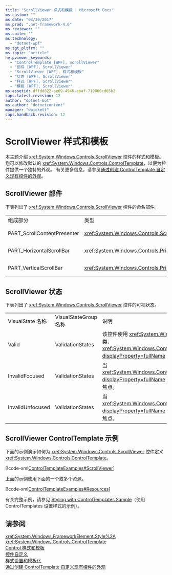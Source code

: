 ```yaml
---
title: "ScrollViewer 样式和模板 | Microsoft Docs"
ms.custom: ""
ms.date: "03/30/2017"
ms.prod: ".net-framework-4.6"
ms.reviewer: ""
ms.suite: ""
ms.technology: 
  - "dotnet-wpf"
ms.tgt_pltfrm: ""
ms.topic: "article"
helpviewer_keywords: 
  - "ControlTemplate [WPF], ScrollViewer"
  - "部件 [WPF], ScrollViewer"
  - "ScrollViewer [WPF], 样式和模板"
  - "状态 [WPF], ScrollViewer"
  - "样式 [WPF], ScrollViewer"
  - "模板 [WPF], ScrollViewer"
ms.assetid: dffdd822-ae69-4946-abaf-710860cd65b2
caps.latest.revision: 12
author: "dotnet-bot"
ms.author: "dotnetcontent"
manager: "wpickett"
caps.handback.revision: 12
---
```

# ScrollViewer 样式和模板
本主题介绍 <xref:System.Windows.Controls.ScrollViewer> 控件的样式和模板。  您可以修改默认的 <xref:System.Windows.Controls.ControlTemplate>，以便为控件提供一个独特的外观。  有关更多信息，请参见[通过创建 ControlTemplate 自定义现有控件的外观](../../../../docs/framework/wpf/controls/customizing-the-appearance-of-an-existing-control.md)。  
  
## ScrollViewer 部件  
 下表列出了 <xref:System.Windows.Controls.ScrollViewer> 控件的命名部件。  
  
||||  
|-|-|-|  
|组成部分|类型|说明|  
|PART\_ScrollContentPresenter|<xref:System.Windows.Controls.ScrollContentPresenter>|<xref:System.Windows.Controls.ScrollViewer> 中内容的占位符。|  
|PART\_HorizontalScrollBar|<xref:System.Windows.Controls.Primitives.ScrollBar>|用于水平滚动内容的 <xref:System.Windows.Controls.Primitives.ScrollBar>。|  
|PART\_VerticalScrollBar|<xref:System.Windows.Controls.Primitives.ScrollBar>|用于垂直滚动内容的 <xref:System.Windows.Controls.Primitives.ScrollBar>。|  
  
## ScrollViewer 状态  
 下表列出了 <xref:System.Windows.Controls.ScrollViewer> 控件的可视状态。  
  
||||  
|-|-|-|  
|VisualState 名称|VisualStateGroup 名称|说明|  
|Valid|ValidationStates|该控件使用 <xref:System.Windows.Controls.Validation> 类，<xref:System.Windows.Controls.Validation.HasError%2A?displayProperty=fullName> 附加属性为 `false`。|  
|InvalidFocused|ValidationStates|当 <xref:System.Windows.Controls.Validation.HasError%2A?displayProperty=fullName> 附加属性为 `true` 时，控件具有焦点。|  
|InvalidUnfocused|ValidationStates|当 <xref:System.Windows.Controls.Validation.HasError%2A?displayProperty=fullName> 附加属性为 `true` 时，控件没有焦点。|  
  
## ScrollViewer ControlTemplate 示例  
 下面的示例演示如何为 <xref:System.Windows.Controls.ScrollViewer> 控件定义 <xref:System.Windows.Controls.ControlTemplate>。  
  
 [!code-xml[ControlTemplateExamples#ScrollViewer](../../../../samples/snippets/csharp/VS_Snippets_Wpf/ControlTemplateExamples/CS/resources/scrollviewer.xaml#scrollviewer)]  
  
 上面的示例使用下面的一个或多个资源。  
  
 [!code-xml[ControlTemplateExamples#Resources](../../../../samples/snippets/csharp/VS_Snippets_Wpf/ControlTemplateExamples/CS/resources/shared.xaml#resources)]  
  
 有关完整示例，请参见 [Styling with ControlTemplates Sample](http://go.microsoft.com/fwlink/?LinkID=160041)（使用 ControlTemplates 设置样式的示例）。  
  
## 请参阅  
 <xref:System.Windows.FrameworkElement.Style%2A>   
 <xref:System.Windows.Controls.ControlTemplate>   
 [Control 样式和模板](../../../../docs/framework/wpf/controls/control-styles-and-templates.md)   
 [控件自定义](../../../../docs/framework/wpf/controls/control-customization.md)   
 [样式设置和模板化](../../../../docs/framework/wpf/controls/styling-and-templating.md)   
 [通过创建 ControlTemplate 自定义现有控件的外观](../../../../docs/framework/wpf/controls/customizing-the-appearance-of-an-existing-control.md)